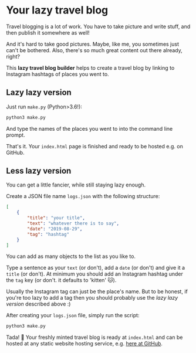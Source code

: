 # Your lazy travel blog

Travel blogging is a lot of work. You have to take picture and write stuff, and then publish it somewhere as well!

And it's hard to take good pictures. Maybe, like me, you sometimes just can't be bothered. Also, there's so much great content out there already, right?

This **lazy travel blog builder** helps to create a travel blog by linking to Instagram hashtags of places you went to.

## Lazy lazy version

Just run `make.py` (Python>3.6!):

```python
python3 make.py
```

And type the names of the places you went to into the command line prompt.

That's it. Your `index.html` page is finished and ready to be hosted e.g. on GitHub.

## Less lazy version

You can get a little fancier, while still staying lazy enough.

Create a JSON file name `logs.json` with the following structure:

```json
[
    {
        "title": "your title",
        "text": "whatever there is to say",
        "date": "2019-08-29",
        "tag": "hashtag"
    }
]
```

You can add as many objects to the list as you like to.

Type a sentence as your `text` (or don't), add a `date` (or don't) and give it a `title` (or don't). At minimum you should add an Instagram hashtag under the `tag` key (or don't. it defaults to 'kitten' 🐱).

Usually the Instagram tag can just be the place's name. But to be honest, if you're too lazy to add a tag then you should probably use the _lazy lazy version_ described above :)

After creating your `logs.json` file, simply run the script:

```python
python3 make.py
```

Tada! 🎉 Your freshly minted travel blog is ready at `index.html` and can be hosted at any static website hosting service, e.g. <a href="https://martin-martin.github.io/lazy-travel-blog/" target="_blank">here at GitHub</a>.